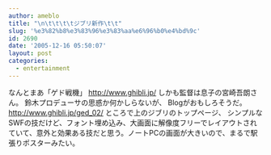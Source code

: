 ```yaml
---
author: ameblo
title: "\n\t\t\t\tジブリ新作\t\t"
slug: '%e3%82%b8%e3%83%96%e3%83%aa%e6%96%b0%e4%bd%9c'
id: 2690
date: '2005-12-16 05:50:07'
layout: post
categories:
  - entertainment
---
```


なんとまあ「ゲド戦機」 http://www.ghibli.jp/ しかも監督は息子の宮崎吾朗さん。 鈴木プロデューサの思惑か何かしらないが、 Blogがおもしろそうだ。 http://www.ghibli.jp/ged_02/ ところで上のジブリのトップページ、 シンプルなSWFの技だけど、フォント埋め込み、大画面に解像度フリーでレイアウトされていて、意外と効果ある技だと思う。ノートPCの画面が大きいので、まるで駅張りポスターみたい。